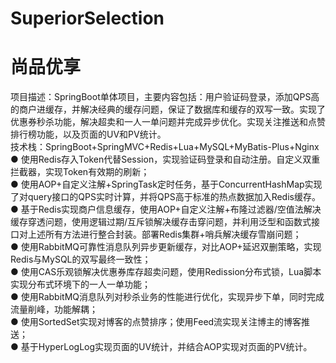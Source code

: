 # SuperiorSelection
# 尚品优享
项目描述：SpringBoot单体项目，主要内容包括：用户验证码登录，添加QPS高的商户进缓存，并解决经典的缓存问题，保证了数据库和缓存的双写一致。实现了优惠券秒杀功能，解决超卖和一人一单问题并完成异步优化。实现关注推送和点赞排行榜功能，以及页面的UV和PV统计。<br>
技术栈：SpringBoot+SpringMVC+Redis+Lua+MySQL+MyBatis-Plus+Nginx<br>
● 使用Redis存入Token代替Session，实现验证码登录和自动注册。自定义双重拦截器，实现Token有效期的刷新；<br>
● 使用AOP+自定义注解+SpringTask定时任务，基于ConcurrentHashMap实现了对query接口的QPS实时计算，并将QPS高于标准的热点数据加入Redis缓存。<br>
● 基于Redis实现商户信息缓存，使用AOP+自定义注解+布隆过滤器/空值法解决缓存穿透问题，使用逻辑过期/互斥锁解决缓存击穿问题，并利用泛型和函数式接口对上述所有方法进行整合封装。部署Redis集群+哨兵解决缓存雪崩问题；<br>
● 使用RabbitMQ可靠性消息队列异步更新缓存，对比AOP+延迟双删策略，实现Redis与MySQL的双写最终一致性；<br>
● 使用CAS乐观锁解决优惠券库存超卖问题，使用Redission分布式锁，Lua脚本实现分布式环境下的一人一单功能；<br>
● 使用RabbitMQ消息队列对秒杀业务的性能进行优化，实现异步下单，同时完成流量削峰，功能解耦；<br>
● 使用SortedSet实现对博客的点赞排序；使用Feed流实现关注博主的博客推送；<br>
● 基于HyperLogLog实现页面的UV统计，并结合AOP实现对页面的PV统计。<br>
